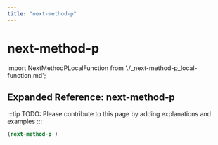 ```yaml
---
title: "next-method-p"
---
```


# next-method-p

import NextMethodPLocalFunction from './_next-method-p_local-function.md';

<NextMethodPLocalFunction />

## Expanded Reference: next-method-p

:::tip
TODO: Please contribute to this page by adding explanations and examples
:::

```lisp
(next-method-p )
```
